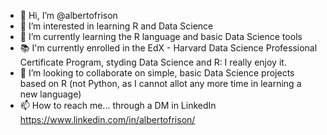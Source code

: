 - 👋 Hi, I’m @albertofrison
- 👀 I’m interested in learning R and Data Science
- 🌱 I’m currently learning the R language and basic Data Science tools
- 📚 I'm currently enrolled in the EdX - Harvard Data Science Professional Certificate Program, styding Data Science and R: I really enjoy it.
- 💞️ I’m looking to collaborate on simple, basic Data Science projects based on R (not Python, as I cannot allot any more time in learning a new language)
- 📫 How to reach me... through a DM in LinkedIn https://www.linkedin.com/in/albertofrison/
